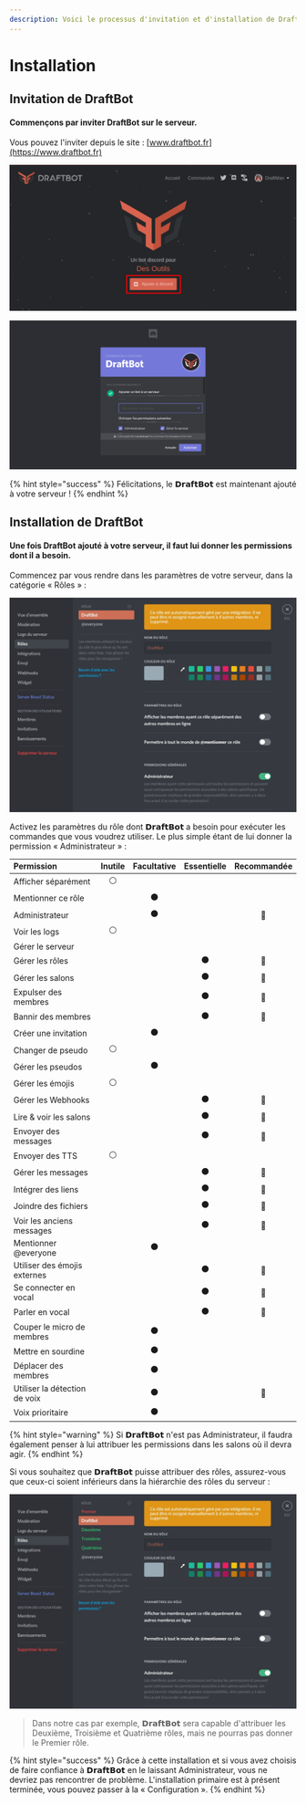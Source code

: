 ```yaml
---
description: Voici le processus d'invitation et d'installation de DraftBot.
---
```


# Installation

## Invitation de DraftBot

#### Commençons par inviter DraftBot sur le serveur.

Vous pouvez l'inviter depuis le site : [www.draftbot.fr](https://www.draftbot.fr)

![Cliquez sur &#xAB; Ajouter &#xE0; discord &#xBB;](.gitbook/assets/home%20%281%29.png)

![Connectez-vous si n&#xE9;cessaire puis choisissez votre serveur. Enfin, cliquez sur &#xAB; Autoriser &#xBB;.](.gitbook/assets/invite.png)

{% hint style="success" %}
Félicitations, le 𝗗𝗿𝗮𝗳𝘁𝗕𝗼𝘁 est maintenant ajouté à votre serveur !
{% endhint %}

## Installation de DraftBot

#### Une fois DraftBot ajouté à votre serveur, il faut lui donner les permissions dont il a besoin.

Commencez par vous rendre dans les paramètres de votre serveur, dans la catégorie « Rôles » :

![](.gitbook/assets/draftbot.jpg)

Activez les paramètres du rôle dont 𝗗𝗿𝗮𝗳𝘁𝗕𝗼𝘁 a besoin pour exécuter les commandes que vous voudrez utiliser. Le plus simple étant de lui donner la permission « Administrateur » :

| Permission | Inutile | Facultative | Essentielle | Recommandée |
| :--- | :---: | :---: | :---: | :---: |
| Afficher séparément | ⚪ |  |  |  |
| Mentionner ce rôle |  | ⚫ |  |  |
| Administrateur |  | ⚫ |  | 🔴 |
| Voir les logs | ⚪ |  |  |  |
| Gérer le serveur |  |  |  |  |
| Gérer les rôles |  |  | ⚫ | 🔴 |
| Gérer les salons |  |  | ⚫ | 🔴 |
| Expulser des membres |  |  | ⚫ | 🔴 |
| Bannir des membres |  |  | ⚫ | 🔴 |
| Créer une invitation |  | ⚫ |  |  |
| Changer de pseudo | ⚪ |  |  |  |
| Gérer les pseudos |  | ⚫ |  |  |
| Gérer les émojis | ⚪ |  |  |  |
| Gérer les Webhooks |  |  | ⚫ | 🔴 |
| Lire & voir les salons |  |  | ⚫ | 🔴 |
| Envoyer des messages |  |  | ⚫ | 🔴 |
| Envoyer des TTS | ⚪ |  |  |  |
| Gérer les messages |  |  | ⚫ | 🔴 |
| Intégrer des liens |  |  | ⚫ | 🔴 |
| Joindre des fichiers |  |  | ⚫ | 🔴 |
| Voir les anciens messages |  |  | ⚫ | 🔴 |
| Mentionner @everyone |  | ⚫ |  |  |
| Utiliser des émojis externes |  |  | ⚫ | 🔴 |
| Se connecter en vocal |  |  | ⚫ | 🔴 |
| Parler en vocal |  |  | ⚫ | 🔴 |
| Couper le micro de membres |  | ⚫ |  |  |
| Mettre en sourdine |  | ⚫ |  |  |
| Déplacer des membres |  | ⚫ |  |  |
| Utiliser la détection de voix |  | ⚫ |  | 🔴 |
| Voix prioritaire |  | ⚫ |  |  |

{% hint style="warning" %}
Si 𝗗𝗿𝗮𝗳𝘁𝗕𝗼𝘁 n'est pas Administrateur, il faudra également penser à lui attribuer les permissions dans les salons où il devra agir.
{% endhint %}

Si vous souhaitez que 𝗗𝗿𝗮𝗳𝘁𝗕𝗼𝘁 puisse attribuer des rôles, assurez-vous que ceux-ci soient inférieurs dans la hiérarchie des rôles du serveur :

![DraftBot est positionn&#xE9; en dessous du Premier dans la hi&#xE9;rarchie des r&#xF4;les.](.gitbook/assets/draftbot%20%281%29.jpg)

> Dans notre cas par exemple, 𝗗𝗿𝗮𝗳𝘁𝗕𝗼𝘁 sera capable d'attribuer les Deuxième, Troisième et Quatrième rôles, mais ne pourras pas donner le Premier rôle.

{% hint style="success" %}
Grâce à cette installation et si vous avez choisis de faire confiance à 𝗗𝗿𝗮𝗳𝘁𝗕𝗼𝘁 en le laissant Administrateur, vous ne devriez pas rencontrer de problème. L'installation primaire est à présent terminée, vous pouvez passer à la « Configuration ».
{% endhint %}

